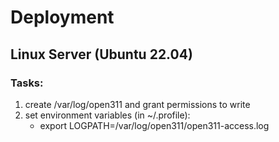 # Deployment

## Linux Server (Ubuntu 22.04)

### Tasks:

1. create /var/log/open311 and grant permissions to write
2. set environment variables (in ~/.profile):
    * export LOGPATH=/var/log/open311/open311-access.log
